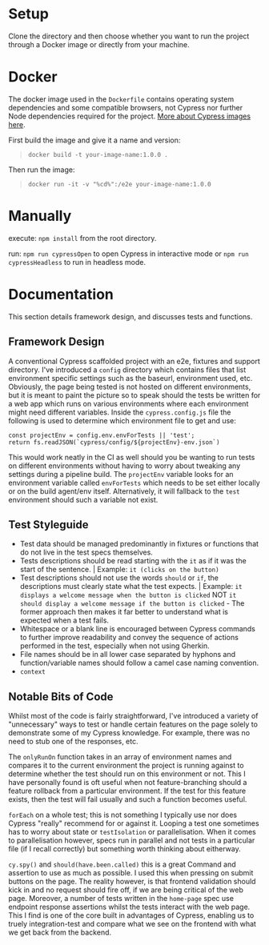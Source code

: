 # Setup
Clone the directory and then choose whether you want to run the project through a Docker image or directly from your machine.
# Docker
The docker image used in the `Dockerfile` contains operating system dependencies and some compatible browsers, not Cypress nor further Node dependencies required for the project.
[More about Cypress images here](https://github.com/cypress-io/cypress-docker-images).

First build the image and give it a name and version: 
> `docker build -t your-image-name:1.0.0 .`

Then run the image:
> `docker run -it -v "%cd%":/e2e your-image-name:1.0.0`

# Manually
execute: `npm install` from the root directory.

run: `npm run cypressOpen` to open Cypress in interactive mode or `npm run cypressHeadless` to run in headless mode.

# Documentation
This section details framework design, and discusses tests and functions.

## Framework Design
A conventional Cypress scaffolded project with an e2e, fixtures and support directory. I've introduced a `config` directory which contains files that list environment specific settings such as the baseurl, environment used, etc. Obviously, the page being tested is not hosted on different environments, but it is meant to paint the picture so to speak should the tests be written for a web app which runs on various environments where each environment might need different variables. Inside the `cypress.config.js` file the following is used to determine which environment file to get and use:

```const projectEnv = config.env.envForTests || 'test';```        
```return fs.readJSON(`cypress/config/${projectEnv}-env.json`)```

This would work neatly in the CI as well should you be wanting to run tests on different environments without having to worry about tweaking any settings during a pipeline build. The `projectEnv` variable looks for an environment variable called `envForTests` which needs to be set either locally or on the build agent/env itself. Alternatively, it will fallback to the `test` environment should such a variable not exist.

## Test Styleguide
- Test data should be managed predominantly in fixtures or functions that do not live in the test specs themselves.
- Tests descriptions should be read starting with the `it` as if it was the start of the sentence. | Example: `it (clicks on the button)`
- Test descriptions should not use the words `should` or `if`, the descriptions must clearly state what the test expects. | Example: `it displays a welcome message when the button is clicked` NOT `it should display a welcome message if the button is clicked` - The former approach then makes it far better to understand what is expected when a test fails.
- Whitespace or a blank line is encouraged between Cypress commands to further improve readability and convey the sequence of actions performed in the test, especially when not using Gherkin.
- File names should be in all lower case separated by hyphons and function/variable names should follow a camel case naming convention. 
- `context`

## Notable Bits of Code
Whilst most of the code is fairly straightforward, I've introduced a variety of "unnecessary" ways to test or handle certain features on the page solely to demonstrate some of my Cypress knowledge. For example, there was no need to stub one of the responses, etc.

The `onlyRunOn` function takes in an array of environment names and compares it to the current environment the project is running against to determine whether the test should run on this environment or not. This I have personally found is oft useful when not feature-branching should a feature rollback from a particular environment. If the test for this feature exists, then the test will fail usually and such a function becomes useful. 

`forEach` on a whole test; this is not something I typically use nor does Cypress "really" recommend for or against it. Looping a test one sometimes has to worry about state or `testIsolation` or parallelisation. When it comes to parallelisation however, specs run in parallel and not tests in a particular file (if I recall correctly) but something worth thinking about eitherway. 

`cy.spy()` and `should(have.been.called)` this is a great Command and assertion to use as much as possible. I used this when pressing on submit buttons on the page. The reality however, is that frontend validation should kick in and no request should fire off, if we are being critical of the web page. Moreover, a number of tests written in the `home-page` spec use endpoint response assertions whilst the tests interact with the web page. This I find is one of the core built in advantages of Cypress, enabling us to truely integration-test and compare what we see on the frontend with what we get back from the backend.

